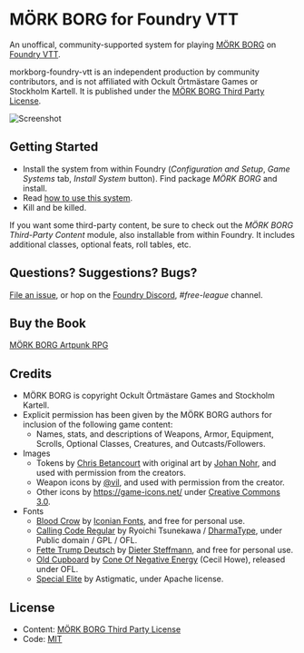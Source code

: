 # MÖRK BORG for Foundry VTT

An unoffical, community-supported system for playing [MÖRK BORG](https://morkborg.com/) on [Foundry VTT](http://foundryvtt.com/).

morkborg-foundry-vtt is an independent production by community contributors, and is not affiliated with Ockult Örtmästare Games or Stockholm Kartell. It is published under the [MÖRK BORG Third Party License](https://morkborg.com/license/).

![Screenshot](https://github.com/fvtt-fria-ligan/morkborg-foundry-vtt/blob/main/screenshot.png?raw=true)

## Getting Started
  * Install the system from within Foundry (*Configuration and Setup*, *Game Systems* tab, *Install System* button). Find package *MÖRK BORG* and install.
  * Read [how to use this system](https://github.com/fvtt-fria-ligan/morkborg-foundry-vtt/blob/main/how-to-use-this-system.md).
  * Kill and be killed.

If you want some third-party content, be sure to check out the *MÖRK BORG Third-Party Content* module, also installable from within Foundry. It includes additional classes, optional feats, roll tables, etc.

## Questions? Suggestions? Bugs?
[File an issue](https://github.com/fvtt-fria-ligan/morkborg-foundry-vtt/issues), or hop on the [Foundry Discord](https://discord.gg/foundryvtt), *#free-league* channel.

## Buy the Book
[MÖRK BORG Artpunk RPG](https://frialigan.se/en/store/?product_id=4529866506377)

## Credits

  * MÖRK BORG is copyright Ockult Örtmästare Games and Stockholm Kartell.
  * Explicit permission has been given by the MÖRK BORG authors for inclusion of the following game content:
    * Names, stats, and descriptions of Weapons, Armor, Equipment, Scrolls, Optional Classes, Creatures, and Outcasts/Followers.
  * Images
    * Tokens by [Chris Betancourt](https://github.com/iPwned) with original art by [Johan Nohr](https://twitter.com/JohanNohr), and used with permission from the creators.
    * Weapon icons by [@vil](https://zordvil.itch.io/), and used with permission from the creator.
    * Other icons by https://game-icons.net/ under [Creative Commons 3.0](https://creativecommons.org/licenses/by/3.0/).
  * Fonts
    * [Blood Crow](https://www.dafont.com/blood-crow.font) by [Iconian Fonts](http://www.iconian.com/), and free for personal use.
    * [Calling Code Regular](https://www.dafont.com/calling-code.font) by Ryoichi Tsunekawa / [DharmaType](https://dharmatype.com/), under Public domain / GPL / OFL.
    * [Fette Trump Deutsch](https://www.dafont.com/fette-trump-deutsch.font) by [Dieter Steffmann](http://www.steffmann.de/wordpress/), and free for personal use.
    * [Old Cupboard](https://coneofnegativeenergy.com/2019/11/08/a-new-thing-old-cupboard-otf/) by [Cone Of Negative Energy](https://coneofnegativeenergy.com/) (Cecil Howe), released under OFL.
    * [Special Elite](https://fonts.google.com/specimen/Special+Elite) by Astigmatic, under Apache license.

## License
  * Content: [MÖRK BORG Third Party License](https://morkborg.com/license/)
  * Code: [MIT](https://en.wikipedia.org/wiki/MIT_License)
